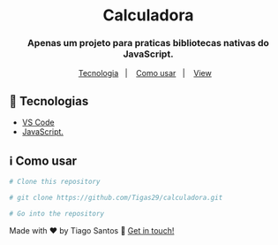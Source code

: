 <h1 align="center">
 Calculadora
</h1>

<h3 align=center> 
Apenas um projeto para praticas bibliotecas nativas do JavaScript.
</h3>
  
  
<p align="center">
  <a href="#rocket-technologies">Tecnologia</a>&nbsp;&nbsp;&nbsp;|&nbsp;&nbsp;&nbsp;
  <a href="#information_source-how-to-use">Como usar</a>&nbsp;&nbsp;&nbsp;|&nbsp;&nbsp;&nbsp;
  <a href="https://cronometro-gold.vercel.app/">View</a>&nbsp;&nbsp;&nbsp;
</p>

## :rocket: Tecnologias

- [VS Code](https://code.visualstudio.com/)
- [JavaScript.](https://developer.mozilla.org/pt-BR/docs/Web/JavaScript)

## :information_source: Como usar

```bash
# Clone this repository

# git clone https://github.com/Tigas29/calculadora.git

# Go into the repository

```

Made with ♥ by Tiago Santos :wave: [Get in touch!](https://www.linkedin.com/in/tiagosantos-dev/)

